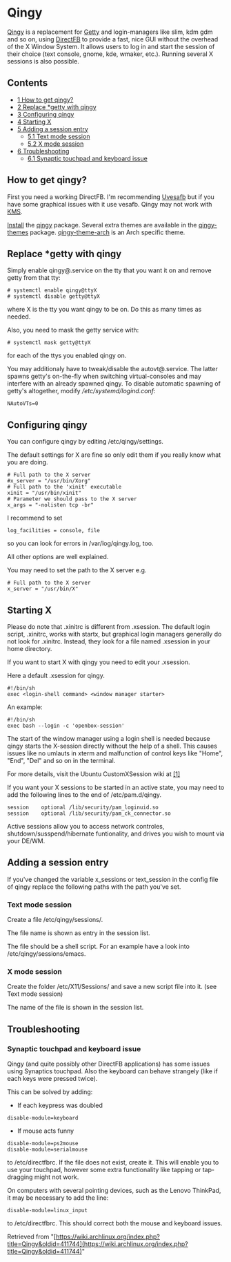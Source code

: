 # Qingy

[Qingy](http://qingy.sourceforge.net/) is a replacement for [Getty](/index.php/Getty "Getty") and login-managers like slim, kdm gdm and so on, using [DirectFB](http://www.directfb.org) to provide a fast, nice GUI without the overhead of the X Window System. It allows users to log in and start the session of their choice (text console, gnome, kde, wmaker, etc.). Running several X sessions is also possible.

## Contents

*   [1 How to get qingy?](#How_to_get_qingy.3F)
*   [2 Replace *getty with qingy](#Replace_.2Agetty_with_qingy)
*   [3 Configuring qingy](#Configuring_qingy)
*   [4 Starting X](#Starting_X)
*   [5 Adding a session entry](#Adding_a_session_entry)
    *   [5.1 Text mode session](#Text_mode_session)
    *   [5.2 X mode session](#X_mode_session)
*   [6 Troubleshooting](#Troubleshooting)
    *   [6.1 Synaptic touchpad and keyboard issue](#Synaptic_touchpad_and_keyboard_issue)

## How to get qingy?

First you need a working DirectFB. I'm recommending [Uvesafb](/index.php/Uvesafb "Uvesafb") but if you have some graphical issues with it use vesafb. Qingy may not work with [KMS](/index.php/KMS "KMS").

[Install](/index.php/Install "Install") the [qingy](https://aur.archlinux.org/packages/qingy/) package. Several extra themes are available in the [qingy-themes](https://aur.archlinux.org/packages/qingy-themes/) package. [qingy-theme-arch](https://aur.archlinux.org/packages/qingy-theme-arch/) is an Arch specific theme.

## Replace *getty with qingy

Simply enable qingy@.service on the tty that you want it on and remove getty from that tty:

```
# systemctl enable qingy@ttyX
# systemctl disable getty@ttyX

```

where X is the tty you want qingy to be on. Do this as many times as needed.

Also, you need to mask the getty service with:

```
# systemctl mask getty@ttyX

```

for each of the ttys you enabled qingy on.

You may additionaly have to tweak/disable the autovt@.service. The latter spawns getty's on-the-fly when switching virtual-consoles and may interfere with an already spawned qingy. To disable automatic spawning of getty's altogether, modify _/etc/systemd/logind.conf_:

```
NAutoVTs=0

```

## Configuring qingy

You can configure qingy by editing /etc/qingy/settings.

The default settings for X are fine so only edit them if you really know what you are doing.

```
# Full path to the X server
#x_server = "/usr/bin/Xorg"
# Full path to the 'xinit' executable
xinit = "/usr/bin/xinit"
# Parameter we should pass to the X server
x_args = "-nolisten tcp -br"

```

I recommend to set

```
log_facilities = console, file

```

so you can look for errors in /var/log/qingy.log, too.

All other options are well explained.

You may need to set the path to the X server e.g.

```
# Full path to the X server
x_server = "/usr/bin/X"

```

## Starting X

Please do note that .xinitrc is different from .xsession. The default login script, .xinitrc, works with startx, but graphical login managers generally do not look for .xinitrc. Instead, they look for a file named .xsession in your home directory.

If you want to start X with qingy you need to edit your .xsession.

Here a default .xsession for qingy.

```
#!/bin/sh
exec <login-shell command> <window manager starter>

```

An example:

```
#!/bin/sh
exec bash --login -c 'openbox-session'

```

The start of the window manager using a login shell is needed because qingy starts the X-session directly without the help of a shell. This causes issues like no umlauts in xterm and malfunction of control keys like "Home", "End", "Del" and so on in the terminal.

For more details, visit the Ubuntu CustomXSession wiki at [[1]](https://wiki.ubuntu.com/CustomXSession)

If you want your X sessions to be started in an active state, you may need to add the following lines to the end of /etc/pam.d/qingy.

```
session    optional	/lib/security/pam_loginuid.so
session    optional	/lib/security/pam_ck_connector.so

```

Active sessions allow you to access network controles, shutdown/susspend/hibernate funtionality, and drives you wish to mount via your DE/WM.

## Adding a session entry

If you've changed the variable x_sessions or text_session in the config file of qingy replace the following paths with the path you've set.

### Text mode session

Create a file /etc/qingy/sessions/<sessionname>.

The file name is shown as entry in the session list.

The file should be a shell script. For an example have a look into /etc/qingy/sessions/emacs.

### X mode session

Create the folder /etc/X11/Sessions/ and save a new script file into it. (see Text mode session)

The name of the file is shown in the session list.

## Troubleshooting

### Synaptic touchpad and keyboard issue

Qingy (and quite possibly other DirectFB applications) has some issues using Synaptics touchpad. Also the keyboard can behave strangely (like if each keys were pressed twice).

This can be solved by adding:

*   If each keypress was doubled

```
disable-module=keyboard

```

*   If mouse acts funny

```
disable-module=ps2mouse
disable-module=serialmouse

```

to /etc/directfbrc. If the file does not exist, create it. This will enable you to use your touchpad, however some extra functionality like tapping or tap-dragging might not work.

On computers with several pointing devices, such as the Lenovo ThinkPad, it may be necessary to add the line:

```
disable-module=linux_input

```

to /etc/directfbrc. This should correct both the mouse and keyboard issues.

Retrieved from "[https://wiki.archlinux.org/index.php?title=Qingy&oldid=411744](https://wiki.archlinux.org/index.php?title=Qingy&oldid=411744)"